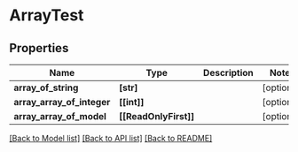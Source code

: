 # ArrayTest

## Properties
Name | Type | Description | Notes
------------ | ------------- | ------------- | -------------
**array_of_string** | **[str]** |  | [optional] 
**array_array_of_integer** | **[[int]]** |  | [optional] 
**array_array_of_model** | **[[ReadOnlyFirst]]** |  | [optional] 

[[Back to Model list]](../README.md#documentation-for-models) [[Back to API list]](../README.md#documentation-for-api-endpoints) [[Back to README]](../README.md)


